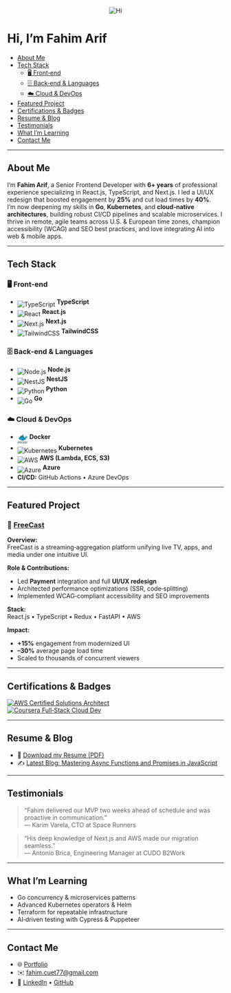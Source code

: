 <!-- README.md -->

<p align="center">
  <img src="https://user-images.githubusercontent.com/18350557/176309783-0785949b-9127-417c-8b55-ab5a4333674e.gif" alt="Hi" />
  <h1>Hi, I’m Fahim Arif</h1>
</p>

<!-- TOC -->
- [About Me](#about-me)
- [Tech Stack](#tech-stack)
  - [🖥️ Front‑end](#front-end)
  - [🗄️ Back‑end & Languages](#back-end-languages)
  - [☁️ Cloud & DevOps](#cloud-devops)
- [Featured Project](#featured-project)
- [Certifications & Badges](#certifications--badges)
- [Resume & Blog](#resume--blog)
- [Testimonials](#testimonials)
- [What I’m Learning](#what-im-learning)
- [Contact Me](#contact-me)
<!-- /TOC -->

---

## About Me
I’m **Fahim Arif**, a Senior Frontend Developer with **6+ years** of professional experience specializing in React.js, TypeScript, and Next.js. I led a UI/UX redesign that boosted engagement by **25%** and cut load times by **40%**.  
I’m now deepening my skills in **Go**, **Kubernetes**, and **cloud‑native architectures**, building robust CI/CD pipelines and scalable microservices. I thrive in remote, agile teams across U.S. & European time zones, champion accessibility (WCAG) and SEO best practices, and love integrating AI into web & mobile apps.

---

## Tech Stack

### 🖥️ Front‑end
- <img src="https://raw.githubusercontent.com/danielcranney/readme-generator/main/public/icons/skills/typescript-colored.svg" alt="TypeScript" width="24" align="middle" /> **TypeScript**
- <img src="https://raw.githubusercontent.com/danielcranney/readme-generator/main/public/icons/skills/react-colored.svg" alt="React" width="24" align="middle" /> **React.js**
- <img src="https://raw.githubusercontent.com/danielcranney/readme-generator/main/public/icons/skills/nextjs-colored.svg" alt="Next.js" width="24" align="middle" /> **Next.js**
- <img src="https://raw.githubusercontent.com/danielcranney/readme-generator/main/public/icons/skills/tailwindcss-colored.svg" alt="TailwindCSS" width="24" align="middle" /> **TailwindCSS**

### 🗄️ Back‑end & Languages
- <img src="https://raw.githubusercontent.com/danielcranney/readme-generator/main/public/icons/skills/nodejs-colored.svg" alt="Node.js" width="24" align="middle" /> **Node.js**
- <img src="https://raw.githubusercontent.com/danielcranney/readme-generator/main/public/icons/skills/nestjs-colored.svg" alt="NestJS" width="24" align="middle" /> **NestJS**
- <img src="https://raw.githubusercontent.com/danielcranney/readme-generator/main/public/icons/skills/python-colored.svg" alt="Python" width="24" align="middle" /> **Python**
- <img src="https://raw.githubusercontent.com/danielcranney/readme-generator/main/public/icons/skills/go-colored.svg" alt="Go" width="24" align="middle" /> **Go**

### ☁️ Cloud & DevOps
- <img src="https://raw.githubusercontent.com/devicons/devicon/master/icons/docker/docker-original-wordmark.svg" alt="Docker" width="24" align="middle" /> **Docker**
- <img src="https://www.vectorlogo.zone/logos/kubernetes/kubernetes-icon.svg" alt="Kubernetes" width="24" align="middle" /> **Kubernetes**
- <img src="https://www.vectorlogo.zone/logos/amazon/amazon-tile.svg" alt="AWS" width="24" align="middle" /> **AWS (Lambda, ECS, S3)**
- <img src="https://www.vectorlogo.zone/logos/microsoft_azure/microsoft_azure-icon.svg" alt="Azure" width="24" align="middle" /> **Azure**
- **CI/CD:** GitHub Actions • Azure DevOps

---

## Featured Project

### 🚀 [FreeCast](https://fahim-portfolio-delta.vercel.app/project/2)

**Overview:**  
FreeCast is a streaming‑aggregation platform unifying live TV, apps, and media under one intuitive UI.

**Role & Contributions:**  
- Led **Payment** integration and full **UI/UX redesign**  
- Architected performance optimizations (SSR, code‑splitting)  
- Implemented WCAG‑compliant accessibility and SEO improvements

**Stack:**  
React.js • TypeScript • Redux • FastAPI • AWS  

**Impact:**  
- **+15%** engagement from modernized UI  
- **–30%** average page load time  
- Scaled to thousands of concurrent viewers

---

## Certifications & Badges
[![AWS Certified Solutions Architect](https://img.shields.io/badge/AWS%20CSA-2024-blue)](#)  
[![Coursera Full‑Stack Cloud Dev](https://img.shields.io/badge/Coursera%20Full--Stack%20Cloud--Dev-yellow)](#)

---

## Resume & Blog
- 📄 [Download my Resume (PDF)](https://raw.githubusercontent.com/fahim-arif/portfolio/4e5944101555ec31b28f86e3ac7d870fd1f5d9d3/public/fahimArif.pdf)  
- ✍️ [Latest Blog: Mastering Async Functions and Promises in JavaScript](https://medium.com/@fahim.cuet77/mastering-async-functions-and-promises-in-javascript-2fc7683444e7)

---

## Testimonials
> “Fahim delivered our MVP two weeks ahead of schedule and was proactive in communication.”  
> — Karim Varela, CTO at Space Runners

> “His deep knowledge of Next.js and AWS made our migration seamless.”  
> — Antonio Brica, Engineering Manager at CUDO B2Work

---

## What I’m Learning
- Go concurrency & microservices patterns  
- Advanced Kubernetes operators & Helm  
- Terraform for repeatable infrastructure  
- AI‑driven testing with Cypress & Puppeteer

---

## Contact Me
- 🌐 [Portfolio](https://fahim-portfolio-delta.vercel.app/)  
- ✉️ fahim.cuet77@gmail.com  
- 🔗 [LinkedIn](https://www.linkedin.com/in/fahim-arif/) • [GitHub](https://github.com/fahim-arif)
